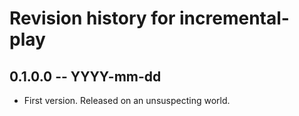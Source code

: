 # Revision history for incremental-play

## 0.1.0.0  -- YYYY-mm-dd

* First version. Released on an unsuspecting world.
